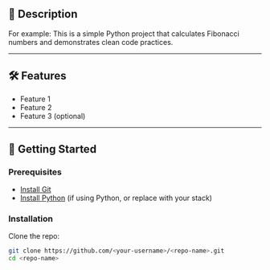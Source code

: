# <Project Name>

## 📌 Description

<Brief description of what your project does and its purpose.>  
For example: This is a simple Python project that calculates Fibonacci numbers and demonstrates clean code practices.

---

## 🛠️ Features

- Feature 1
- Feature 2
- Feature 3 (optional)

---

## 🚀 Getting Started

### Prerequisites

- [Install Git](https://git-scm.com/)
- [Install Python](https://www.python.org/downloads/) (if using Python, or replace with your stack)

### Installation

Clone the repo:

```bash
git clone https://github.com/<your-username>/<repo-name>.git
cd <repo-name>
